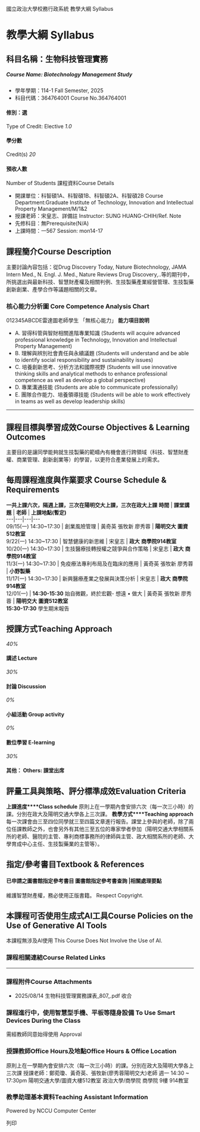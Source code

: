 國立政治大學校務行政系統 教學大綱 Syllabus
# 教學大綱 Syllabus
##  科目名稱：生物科技管理實務
#####  Course Name: Biotechnology Management Study
  * 學年學期：114-1 Fall Semester, 2025 
  * 科目代碼：364764001 Course No.364764001


#### 修別：選
Type of Credit: Elective 
_1.0_
#### 學分數
Credit(s)
_20_
#### 預收人數
Number of Students
課程資料Course Details
  * 開課單位：科智碩1A、科智碩1B、科智碩2A、科智碩2B Course Department:Graduate Institute of Technology, Innovation and Intellectual Property Management/M/1&2 
  * 授課老師：宋皇志、詳備註 Instructor: SUNG HUANG-CHIH/Ref. Note 
  * 先修科目：無Prerequisite(N/A)
  * 上課時間：一567 Session: mon14-17 


##  課程簡介Course Description
主要討論內容包括：從Drug Discovery Today, Nature Biotechnology, JAMA Intern Med., N. Engl. J. Med., Nature Reviews Drug Discovery,..等的期刊中，所挑選出與最新科技、智慧財產權及相關判例、生技製藥產業經營管理、生技製藥創新創業、產學合作等議題相關的文章。
###  核心能力分析圖 Core Competence Analysis Chart
012345ABCDE雷達圖老師學生
「無核心能力」 
**能力項目說明**
  * A. 習得科管與智財相關進階專業知識 (Students will acquire advanced professional knowledge in Technology, Innovation and Intellectual Property Management)
  * B. 理解與辨別社會責任與永續議題 (Students will understand and be able to identify social responsibility and sustainability issues)
  * C. 培養創新思考、分析方法和國際視野 (Students will use innovative thinking skills and analytical methods to enhance professional competence as well as develop a global perspective)
  * D. 專業溝通技能 (Students are able to communicate professionally)
  * E. 團隊合作能力、培養領導技能 (Students will be able to work effectively in teams as well as develop leadership skills)


* * *
##  課程目標與學習成效Course Objectives & Learning Outcomes 
主要目的是讓同學能夠就生技製藥的範疇內有機會進行跨領域（科技、智慧財產權、商業管理、創新創業等）的學習，以更符合產業發展上的需求。
##  每周課程進度與作業要求 Course Schedule & Requirements
**一共上課六次，隔週上課，三次在陽明交大上課，三次在政大上課**
**時間** |  **課堂講題** |  **老師** |  **上課地點(暫定)**  
---|---|---|---  
09/15(一) 14:30~17:30 |  創業風險管理 |  黃奇英 張牧新 廖秀蓉 |  **陽明交大** **圖資512教室**  
9/22(一) 14:30~17:30 |  智慧健康的新思維 |  宋皇志 |  **政大** **商學院914教室**  
10/20(一) 14:30~17:30 |  生技醫療技轉授權之競爭與合作策略 |  宋皇志 |  **政大** **商學院914教室**  
11/3(一) 14:30~17:30 |  免疫療法專利布局及在臨床的應用 |  黃奇英 張牧新 廖秀蓉 |  **小野製藥**  
11/17(一) 14:30~17:30 |  新興醫療產業之發展與決策分析 |  宋皇志 |  **政大** **商學院914教室**  
12/01(一) |  **14:30-15:30** 始自微觀，終於宏觀- 想遠 • 做大 |  黃奇英 張牧新 廖秀蓉 |  **陽明交大** **圖資512教室**  
**15:30-17:30** 學生期末報告  
##  授課方式Teaching Approach
_40%_
####  講述 Lecture
_30%_
####  討論 Discussion
_0%_
####  小組活動 Group activity
_0%_
####  數位學習 E-learning
_30%_
####  其他： Others: 課堂出席 
##  評量工具與策略、評分標準成效Evaluation Criteria
**上課進度****Class schedule**
原則上在一學期內會安排六次（每一次三小時）的課。分別在政大及陽明交通大學各上三次課。
**教學方式****Teaching approach**
每一次課會由三至四位同學就三至四篇文章進行報告。課堂上參與的老師，除了兩位任課教師之外，也會另外有其他三至五位的專家學者參加（陽明交通大學相關系所的老師、醫院的主管、專利商標事務所的律師與主管、政大相關系所的老師、大學育成中心主任、生技製藥業的主管等）。
##  指定/參考書目Textbook & References
####  已申請之圖書館指定參考書目  圖書館指定參考書查詢 |相關處理要點
維護智慧財產權，務必使用正版書籍。 Respect Copyright.
##  本課程可否使用生成式AI工具Course Policies on the Use of Generative AI Tools
本課程無涉及AI使用 This Course Does Not Involve the Use of AI.
###  課程相關連結Course Related Links
* * *
###  課程附件Course Attachments
  * 2025/08/14 生物科技管理實務課表_807_.pdf  收合 


###  課程進行中，使用智慧型手機、平板等隨身設備 To Use Smart Devices During the Class
需經教師同意始得使用  Approval
###  授課教師Office Hours及地點Office Hours & Office Location
原則上在一學期內會安排六次（每一次三小時）的課。分別在政大及陽明大學各上三次課
授課老師：鄭菀瓊、黃奇英、張牧新(廖秀蓉陽明交大)老師
週一 14:30 ~ 17:30pm
陽明交通大學/圖資大樓512教室
政治大學/商學院 商學院 9樓 914教室
###  教學助理基本資料Teaching Assistant Information
Powered by NCCU Computer Center
  
列印
